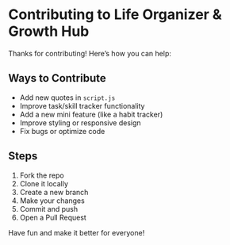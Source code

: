 # Contributing to Life Organizer & Growth Hub

Thanks for contributing! Here’s how you can help:

## Ways to Contribute
- Add new quotes in `script.js`
- Improve task/skill tracker functionality
- Add a new mini feature (like a habit tracker)
- Improve styling or responsive design
- Fix bugs or optimize code

## Steps
1. Fork the repo
2. Clone it locally
3. Create a new branch
4. Make your changes
5. Commit and push
6. Open a Pull Request

Have fun and make it better for everyone!
